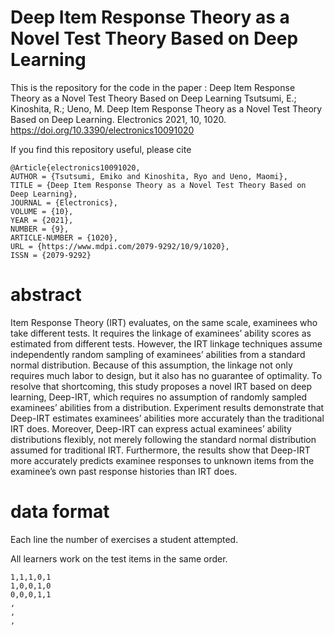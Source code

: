 # Deep Item Response Theory as a Novel Test Theory Based on Deep Learning

This is the repository for the code in the paper : Deep Item Response Theory as a Novel Test Theory Based on Deep Learning
Tsutsumi, E.; Kinoshita, R.; Ueno, M. 
Deep Item Response Theory as a Novel Test Theory Based on Deep Learning. Electronics 2021, 10, 1020. 
https://doi.org/10.3390/electronics10091020

If you find this repository useful, please cite
```
@Article{electronics10091020,
AUTHOR = {Tsutsumi, Emiko and Kinoshita, Ryo and Ueno, Maomi},
TITLE = {Deep Item Response Theory as a Novel Test Theory Based on Deep Learning},
JOURNAL = {Electronics},
VOLUME = {10},
YEAR = {2021},
NUMBER = {9},
ARTICLE-NUMBER = {1020},
URL = {https://www.mdpi.com/2079-9292/10/9/1020},
ISSN = {2079-9292}
```
# abstract
Item Response Theory (IRT) evaluates, on the same scale, examinees who take different tests. It requires the linkage of examinees’ ability scores as estimated from different tests. However, the IRT linkage techniques assume independently random sampling of examinees’ abilities from a standard normal distribution. Because of this assumption, the linkage not only requires much labor to design, but it also has no guarantee of optimality. To resolve that shortcoming, this study proposes a novel IRT based on deep learning, Deep-IRT, which requires no assumption of randomly sampled examinees’ abilities from a distribution. Experiment results demonstrate that Deep-IRT estimates examinees’ abilities more accurately than the traditional IRT does. Moreover, Deep-IRT can express actual examinees’ ability distributions flexibly, not merely following the standard normal distribution assumed for traditional IRT. Furthermore, the results show that Deep-IRT more accurately predicts examinee responses to unknown items from the examinee’s own past response histories than IRT does.

# data format
Each line the number of exercises a student attempted.

All learners work on the test items in the same order.
```
1,1,1,0,1
1,0,0,1,0
0,0,0,1,1
,
,
,
```
